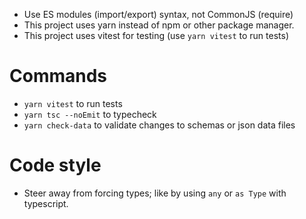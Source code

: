 - Use ES modules (import/export) syntax, not CommonJS (require)
- This project uses yarn instead of npm or other package manager.
- This project uses vitest for testing (use `yarn vitest` to run tests)

# Commands

- `yarn vitest` to run tests
- `yarn tsc --noEmit` to typecheck
- `yarn check-data` to validate changes to schemas or json data files

# Code style

- Steer away from forcing types; like by using `any` or `as Type` with typescript.

